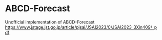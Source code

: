 # ABCD-Forecast
Unofficial implementation of ABCD-Forecast
https://www.jstage.jst.go.jp/article/pjsai/JSAI2023/0/JSAI2023_3Xin409/_pdf
